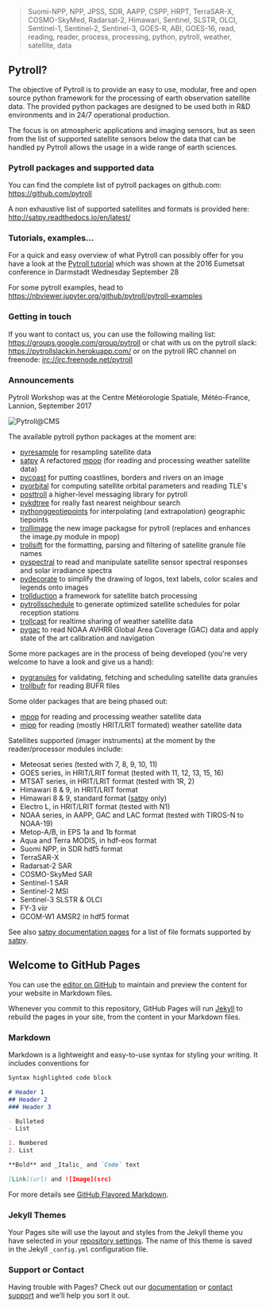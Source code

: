 > Suomi-NPP, NPP, JPSS, SDR, AAPP, CSPP, HRPT, TerraSAR-X, COSMO-SkyMed, Radarsat-2, Himawari, Sentinel, SLSTR, OLCI, Sentinel-1, Sentinel-2, Sentinel-3, GOES-R, ABI, GOES-16, read, reading, reader, process, processing, python, pytroll, weather, satellite, data

## Pytroll?

The objective of Pytroll is to provide an easy to use, modular, free and open source python framework for the processing of earth observation satellite data. The provided python packages are designed to be used both in R&D environments and in 24/7 operational production.

The focus is on atmospheric applications and imaging sensors, but as seen from the list of supported satellite sensors below the data that can be handled py Pytroll allows the usage in a wide range of earth sciences.

### Pytroll packages and supported data

You can find the complete list of pytroll packages on github.com: <https://github.com/pytroll>

A non exhaustive list of supported satellites and formats is provided here: <http://satpy.readthedocs.io/en/latest/>

### Tutorials, examples...

For a quick and easy overview of what Pytroll can possibly offer for you have a look at the [Pytroll tutorial](https://docs.google.com/presentation/d/1-ast62mC7X0z7504gSJCthRnQP-8LrU0Pz_CNxUx0Ag/edit#slide=id.p) which was shown at the 2016 Eumetsat conference in Darmstadt Wednesday September 28

For some pytroll examples, head to <https://nbviewer.jupyter.org/github/pytroll/pytroll-examples>

### Getting in touch

If you want to contact us, you can use the following mailing list: <https://groups.google.com/group/pytroll> or chat with us on the pytroll slack: <https://pytrollslackin.herokuapp.com/> or on the pytroll IRC channel on freenode: <irc://irc.freenode.net/pytroll>

### Announcements

Pytroll Workshop was at the Centre Météorologie Spatiale, Météo-France, Lannion, September 2017

![Pytroll@CMS](https://github.com/pytroll/pytroll/blob/master/web/source/_static/PytrollGroupLannion20170914_small.JPG?raw=true)

The available pytroll python packages at the moment are:

-   [pyresample](http://github.com/pytroll/pyresample) for resampling satellite data
-   [satpy](https://github.com/pytroll/satpy) A refactored [mpop](http://github.com/pytroll/mpop) (for reading and processing weather satellite data)
-   [pycoast](http://github.com/pytroll/pycoast) for putting coastlines, borders and rivers on an image
-   [pyorbital](http://github.com/pytroll/pyorbital) for computing satellite orbital parameters and reading TLE's
-   [posttroll](http://github.com/pytroll/posttroll) a higher-level messaging library for pytroll
-   [pykdtree](https://github.com/storpipfugl/pykdtree) for really fast nearest neighbour search
-   [pythonggeotiepoints](http://github.com/pytroll/python-geotiepoints) for interpolating (and extrapolation) geographic tiepoints
-   [trollimage](https://github.com/pytroll/trollimage) the new image packagse for pytroll (replaces and enhances the image.py module in mpop)
-   [trollsift](https://github.com/pytroll/trollsift) for the formatting, parsing and filtering of satellite granule file names
-   [pyspectral](https://github.com/pytroll/pyspectral) to read and manipulate satellite sensor spectral responses and solar irradiance spectra
-   [pydecorate](http://code.google.com/p/pydecorate) to simplify the drawing of logos, text labels, color scales and legends onto images
-   [trollduction](https://github.com/pytroll/trollduction) a framework for satellite batch processing
-   [pytrollsschedule](https://github.com/pytroll/pytroll-schedule) to generate optimized satellite schedules for polar reception stations
-   [trollcast](http://github.com/pytroll/trollcast) for realtime sharing of weather satellite data
-   [pygac](https://github.com/pytroll/pygac) to read NOAA AVHRR Global Area Coverage (GAC) data and apply state of the art calibration and navigation

Some more packages are in the process of being developed (you're very welcome to have a look and give us a hand):

-   [pygranules](http://pygranule.readthedocs.org/en/latest) for validating, fetching and scheduling satellite data granules
-   [trollbufr](https://github.com/alexmaul/trollbufr) for reading BUFR files

Some older packages that are being phased out:

-   [mpop](http://github.com/pytroll/mpop) for reading and processing weather satellite data
-   [mipp](http://github.com/pytroll/mipp) for reading (mostly HRIT/LRIT formated) weather satellite data


Satellites supported (imager instruments) at the moment by the reader/processor modules include:

-   Meteosat series (tested with 7, 8, 9, 10, 11)
-   GOES series, in HRIT/LRIT format (tested with 11, 12, 13, 15, 16)
-   MTSAT series, in HRIT/LRIT format (tested with 1R, 2)
-   Himawari 8 & 9, in HRIT/LRIT format
-   Himawari 8 & 9, standard format ([satpy](https://github.com/pytroll/satpy) only)
-   Electro L, in HRIT/LRIT format (tested with N1)
-   NOAA series, in AAPP, GAC and LAC format (tested with TIROS-N to NOAA-19)
-   Metop-A/B, in EPS 1a and 1b format
-   Aqua and Terra MODIS, in hdf-eos format
-   Suomi NPP, in SDR hdf5 format
-   TerraSAR-X
-   Radarsat-2 SAR
-   COSMO-SkyMed SAR
-   Sentinel-1 SAR
-   Sentinel-2 MSI
-   Sentinel-3 SLSTR & OLCI
-   FY-3 viir
-   GCOM-W1 AMSR2 in hdf5 format

See also [satpy documentation pages](http://satpy.readthedocs.io/en/latest) for a list of file formats supported by [satpy](https://github.com/pytroll/satpy).

## Welcome to GitHub Pages

You can use the [editor on GitHub](https://github.com/pytroll/pytroll.github.io/edit/master/index.md) to maintain and preview the content for your website in Markdown files.

Whenever you commit to this repository, GitHub Pages will run [Jekyll](https://jekyllrb.com/) to rebuild the pages in your site, from the content in your Markdown files.

### Markdown

Markdown is a lightweight and easy-to-use syntax for styling your writing. It includes conventions for

```markdown
Syntax highlighted code block

# Header 1
## Header 2
### Header 3

- Bulleted
- List

1. Numbered
2. List

**Bold** and _Italic_ and `Code` text

[Link](url) and ![Image](src)
```

For more details see [GitHub Flavored Markdown](https://guides.github.com/features/mastering-markdown/).

### Jekyll Themes

Your Pages site will use the layout and styles from the Jekyll theme you have selected in your [repository settings](https://github.com/pytroll/pytroll.github.io/settings). The name of this theme is saved in the Jekyll `_config.yml` configuration file.

### Support or Contact

Having trouble with Pages? Check out our [documentation](https://help.github.com/categories/github-pages-basics/) or [contact support](https://github.com/contact) and we’ll help you sort it out.
